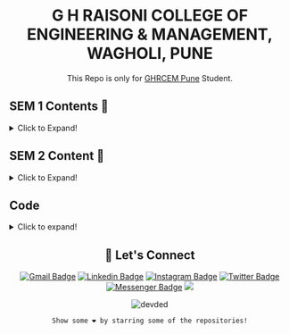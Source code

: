 <div align="center">
  
# G H RAISONI COLLEGE OF ENGINEERING & MANAGEMENT, WAGHOLI, PUNE
  
 This Repo is only for [GHRCEM Pune](https://ghrcem.raisoni.net/) Student.
  </div>
  
  <!--
## Contents 🔖

- [Assignments, Notes & Question Papers](https://github.com/swayamterode/GHRCEM/tree/main/Assignments%2C%20Notes%20and%20Question%20Papers/SEM%201)

- [Code](https://github.com/swayamterode/GHRCEM/tree/main/Code)

- [Semester Wise Subjects](https://github.com/swayamterode/GHRCEM/tree/main/Assignments%2C%20Notes%20and%20Question%20Papers)
-->



## SEM 1 Contents 🚀

<details>
  <summary>Click to Expand!</summary>
  
|Subjects| NOTES | TAE   | CAE   |ESE    | PRACTICAL | 
| :---  | :---: | :---: | :---: | :---: |   :---:   |
| [1. Computer Programming (UCOL101)](Assignments%2C%20Notes%20and%20Question%20Papers/SEM%201/1.%20Computer%20Programming%20(UCOL101)) | [Notes](Assignments%2C%20Notes%20and%20Question%20Papers/SEM%201/1.%20Computer%20Programming%20(UCOL101)/1.%20Computer%20Programming%20Theory%20Notes) | [TAE](Assignments%2C%20Notes%20and%20Question%20Papers/SEM%201/1.%20Computer%20Programming%20(UCOL101)/2.%20TAE) |[CAE](Assignments%2C%20Notes%20and%20Question%20Papers/SEM%201/1.%20Computer%20Programming%20(UCOL101)/3.%20CAE) | [ESE](Assignments%2C%20Notes%20and%20Question%20Papers/SEM%201/1.%20Computer%20Programming%20(UCOL101)/4.%20ESE) |[Practical](Assignments%2C%20Notes%20and%20Question%20Papers/SEM%201/1.%20Computer%20Programming%20(UCOL101)/Practical) 
| [2. Foundation of Data Analytic (UCOL102)](Assignments%2C%20Notes%20and%20Question%20Papers/SEM%201/2.%20Foundation%20of%20Data%20Analytic%20(UCOL102))|[Notes](Assignments%2C%20Notes%20and%20Question%20Papers/SEM%201/2.%20Foundation%20of%20Data%20Analytic%20(UCOL102)/2.%20NOTES) | [TAE](Assignments%2C%20Notes%20and%20Question%20Papers/SEM%201/2.%20Foundation%20of%20Data%20Analytic%20(UCOL102)/4.TAE) | [CAE](Assignments%2C%20Notes%20and%20Question%20Papers/SEM%201/2.%20Foundation%20of%20Data%20Analytic%20(UCOL102)/5.%20CAE/1.%20CAE%20Question%20Papers) | [ESE](Assignments%2C%20Notes%20and%20Question%20Papers/SEM%201/2.%20Foundation%20of%20Data%20Analytic%20(UCOL102)/7.%20ESE)|[Practical](https://github.com/swayamterode/GHRCEM/tree/main/Assignments%2C%20Notes%20and%20Question%20Papers/SEM%201/2.%20Foundation%20of%20Data%20Analytic%20(UCOL102)/6.Practical)
| [3. Matrices and Differential Calculus (UBSL103](Assignments%2C%20Notes%20and%20Question%20Papers/SEM%201/3.%20Matrices%20and%20Differential%20Calculus%20(UBSL103)) | [Notes](Assignments%2C%20Notes%20and%20Question%20Papers/SEM%201/3.%20Matrices%20and%20Differential%20Calculus%20(UBSL103)/NOTES) |[TAE](Assignments%2C%20Notes%20and%20Question%20Papers/SEM%201/3.%20Matrices%20and%20Differential%20Calculus%20(UBSL103)/TAE)| [CAE](Assignments%2C%20Notes%20and%20Question%20Papers/SEM%201/3.%20Matrices%20and%20Differential%20Calculus%20(UBSL103)/CAE)|[ESE](Assignments%2C%20Notes%20and%20Question%20Papers/SEM%201/3.%20Matrices%20and%20Differential%20Calculus%20(UBSL103)/ESE)|[Info](Images/SEM%201/Practical%20of%20Matrices%20and%20Differential%20Calculus%20(UBSL103).svg)
| [4. Engineering Physics (UBSL101)](Assignments%2C%20Notes%20and%20Question%20Papers/SEM%201/4.%20Engineering%20Physics%20(UBSL101)) |[Notes](Assignments%2C%20Notes%20and%20Question%20Papers/SEM%201/4.%20Engineering%20Physics%20(UBSL101)/1.%20NOTES)|[TAE](Assignments%2C%20Notes%20and%20Question%20Papers/SEM%201/4.%20Engineering%20Physics%20(UBSL101)/3.%20TAE)|[CAE](Assignments%2C%20Notes%20and%20Question%20Papers/SEM%201/4.%20Engineering%20Physics%20(UBSL101)/2.%20CAE)|[ESE](Assignments%2C%20Notes%20and%20Question%20Papers/SEM%201/4.%20Engineering%20Physics%20(UBSL101)/6.%20ESE)|[Practical](Assignments%2C%20Notes%20and%20Question%20Papers/SEM%201/4.%20Engineering%20Physics%20(UBSL101)/5.%20Physics%20Practical)
| [5. Introduction to Discrete Devices (UECL105)](Assignments%2C%20Notes%20and%20Question%20Papers/SEM%201/5.%20Introduction%20to%20Discrete%20Devices%20(UECL105)) |[Notes](Assignments%2C%20Notes%20and%20Question%20Papers/SEM%201/5.%20Introduction%20to%20Discrete%20Devices%20(UECL105)/1.%20NOTES)|[TAE](Assignments%2C%20Notes%20and%20Question%20Papers/SEM%201/5.%20Introduction%20to%20Discrete%20Devices%20(UECL105)/2.%20TAE)|[CAE](Assignments%2C%20Notes%20and%20Question%20Papers/SEM%201/5.%20Introduction%20to%20Discrete%20Devices%20(UECL105)/3.%20CAE)| [ESE](Assignments%2C%20Notes%20and%20Question%20Papers/SEM%201/5.%20Introduction%20to%20Discrete%20Devices%20(UECL105)/5.%20ESE)|[Practical](Assignments%2C%20Notes%20and%20Question%20Papers/SEM%201/5.%20Introduction%20to%20Discrete%20Devices%20(UECL105)/4.%20Practical%20IDDC)
| [6.Problem Identification and Design Thinking (UITP101)](Assignments%2C%20Notes%20and%20Question%20Papers/SEM%201/6.Problem%20Identification%20and%20Design%20Thinking%20(UITP101)) |[Notes](Images/SEM%201/Notes%20of%20Problem%20Identification%20and%20Design%20Thinking%20(UITP101).svg) | [TAE](Images/SEM%201/TAE%20of%20Problem%20Identification%20and%20Design%20Thinking%20(UITP101).svg)|[CAE](Images/SEM%201/CAE%20of%20Problem%20Identification%20and%20Design%20Thinking%20(UITP101).svg)|[ESE](Images/SEM%201/ESE%20of%20Problem%20Identification%20and%20Design%20Thinking%20(UITP101).svg)|[Practical](Assignments%2C%20Notes%20and%20Question%20Papers/SEM%201/6.Problem%20Identification%20and%20Design%20Thinking%20(UITP101))
| [7.Introduction to Drones (UAIP102)](Assignments%2C%20Notes%20and%20Question%20Papers/SEM%201/7.Introduction%20to%20Drones%20(UAIP102)) |No Notes|[TAE](Images/SEM%201/TAE%20of%20Introduction%20to%20Drones%20(UAIP102).svg)|[CAE](Images/SEM%201/CAE%20of%20Problem%20Identification%20and%20Design%20Thinking%20(UITP101).svg)|[ESE](Images/SEM%201/ESE%20of%20Problem%20Identification%20and%20Design%20Thinking%20(UITP101).svg)|[Practical](Assignments%2C%20Notes%20and%20Question%20Papers/SEM%201/7.Introduction%20to%20Drones%20(UAIP102))

</details>

## SEM 2 Content 🚀

<details>
  <summary>Click to Expand!</summary>
  
|Subjects| NOTES | TAE   | CAE   | PRACTICAL |
| :---   | :---: | :---: | :---: | :---:     |
|[1. Integral Calculus and Differential Equations (UBSL104)](https://github.com/swayamterode/GHRCEM/tree/main/Assignments%2C%20Notes%20and%20Question%20Papers/SEM%202/1.%20Integral%20Calculus%20and%20Differential%20Equations%20(UBSL104))|[NOTES](https://github.com/swayamterode/GHRCEM/tree/main/Assignments%2C%20Notes%20and%20Question%20Papers/SEM%202/2.%20Linear%20Algebra%20and%20Statistics%20(UBSL105)/NOTES)|[TAE](https://github.com/swayamterode/GHRCEM/tree/main/Assignments%2C%20Notes%20and%20Question%20Papers/SEM%202/1.%20Integral%20Calculus%20and%20Differential%20Equations%20(UBSL104)/TAE)|[CAE](https://github.com/swayamterode/GHRCEM/tree/main/Assignments%2C%20Notes%20and%20Question%20Papers/SEM%202/1.%20Integral%20Calculus%20and%20Differential%20Equations%20(UBSL104)/CAE)|-
|[2. Linear Algebra and Statistics (UBSL105)](https://github.com/swayamterode/GHRCEM/tree/main/Assignments%2C%20Notes%20and%20Question%20Papers/SEM%202/2.%20Linear%20Algebra%20and%20Statistics%20(UBSL105)/NOTES)|[NOTES](https://github.com/swayamterode/GHRCEM/tree/main/Assignments%2C%20Notes%20and%20Question%20Papers/SEM%202/2.%20Linear%20Algebra%20and%20Statistics%20(UBSL105)/NOTES)|
|[3. Environmental Chemistry (UBSL102)](https://github.com/swayamterode/GHRCEM/tree/main/Assignments%2C%20Notes%20and%20Question%20Papers/SEM%202/3.%20Environmental%20Chemistry%20(UBSL102))| [NOTES](https://github.com/swayamterode/GHRCEM/tree/main/Assignments%2C%20Notes%20and%20Question%20Papers/SEM%202/3.%20Environmental%20Chemistry%20(UBSL102)/NOTES)| [TAE](https://github.com/swayamterode/GHRCEM/tree/main/Assignments%2C%20Notes%20and%20Question%20Papers/SEM%202/3.%20Environmental%20Chemistry%20(UBSL102)/TAE)|
|[4. Communication Skills (UHUL101)](https://github.com/swayamterode/GHRCEM/tree/main/Assignments%2C%20Notes%20and%20Question%20Papers/SEM%202/4.%20Communication%20Skills%20(UHUL101))| [NOTES](https://github.com/swayamterode/GHRCEM/tree/main/Assignments%2C%20Notes%20and%20Question%20Papers/SEM%202/4.%20Communication%20Skills%20(UHUL101)/NOTES)|[TAE](https://github.com/swayamterode/GHRCEM/tree/main/Assignments%2C%20Notes%20and%20Question%20Papers/SEM%202/4.%20Communication%20Skills%20(UHUL101)/TAE)|
|[5. Programming for Problem Solving (UITP102)](https://github.com/swayamterode/GHRCEM/tree/main/Assignments%2C%20Notes%20and%20Question%20Papers/SEM%202/5.%20Programming%20for%20Problem%20Solving%20(UITP102))|[NOTES](https://github.com/swayamterode/GHRCEM/tree/main/Assignments%2C%20Notes%20and%20Question%20Papers/SEM%202/5.%20Programming%20for%20Problem%20Solving%20(UITP102)/NOTES)|-|-|[PRACTICAL](https://github.com/swayamterode/GHRCEM/tree/main/Assignments%2C%20Notes%20and%20Question%20Papers/SEM%202/5.%20Programming%20for%20Problem%20Solving%20(UITP102)/ASSIGNMENTS)|
|[6. Modeling of digital circuits (UECL103)](https://github.com/swayamterode/GHRCEM/tree/main/Assignments%2C%20Notes%20and%20Question%20Papers/SEM%202/6.%20Modeling%20of%20digital%20circuits%20(UECL103))|[NOTES](https://github.com/swayamterode/GHRCEM/tree/main/Assignments%2C%20Notes%20and%20Question%20Papers/SEM%202/6.%20Modeling%20of%20digital%20circuits%20(UECL103)/NOTES)|[TAE](https://github.com/swayamterode/GHRCEM/tree/main/Assignments%2C%20Notes%20and%20Question%20Papers/SEM%202/6.%20Modeling%20of%20digital%20circuits%20(UECL103)/TAE)|[CAE](https://github.com/swayamterode/GHRCEM/tree/main/Assignments%2C%20Notes%20and%20Question%20Papers/SEM%202/6.%20Modeling%20of%20digital%20circuits%20(UECL103)/CAE)|[PRACTICAL](https://github.com/swayamterode/GHRCEM/tree/main/Assignments%2C%20Notes%20and%20Question%20Papers/SEM%202/6.%20Modeling%20of%20digital%20circuits%20(UECL103)/Practical)
|[7. Internet of Things (UECP107)](https://github.com/swayamterode/GHRCEM/tree/main/Assignments%2C%20Notes%20and%20Question%20Papers/SEM%202/7.%20Internet%20of%20Things%20(UECP107))|[NOTES](https://github.com/swayamterode/GHRCEM/tree/main/Assignments%2C%20Notes%20and%20Question%20Papers/SEM%202/7.%20Internet%20of%20Things%20(UECP107)/NOTES)|

  </details>
  
## Code

<details>
  <summary>Click to expand!</summary>
  
  This Folder contains all the Codes for the Various subjects

- [Programming for Problem Solving (UITP102)](https://github.com/swayamterode/GHRCEM/tree/main/Code/Programming-for-Problem-Solving-UITP102)

- But If you are looking for **Computer Programming (C Language)** then [click me :)](https://github.com/swayamterode/GHRCEM_Computer-Programming-UCOP101/tree/main)

  </details>
  
<div align="center">
  
## 👨 Let's Connect

  [![Gmail Badge](https://img.shields.io/badge/-swayamterodex@gmail.com-c14438?style=flat&logo=Gmail&logoColor=white)](mailto:swayamterodex@gmail.com "Connect via Email")
  [![Linkedin Badge](https://img.shields.io/badge/Swayam%20Terode-0072b1?style=flat&logo=Linkedin&logoColor=white)](https://www.linkedin.com/in/swayam-terode/ "Connect on LinkedIn")
  [![Instagram Badge](https://img.shields.io/badge/-@swayamterode-important?style=flat&logo=Instagram&logoColor=white)](https://m.me/swayamterode "Connect on Instagram")
  [![Twitter Badge](https://img.shields.io/badge/-@swayamterode-00acee?style=flat&logo=Twitter&logoColor=white)](https://twitter.com/intent/follow?screen_name=swayamterode "Follow on Twitter")
  [![Messenger Badge](https://img.shields.io/badge/-Messenger-0078FF?style=flat&logo=Messenger&logoColor=white)](https://m.me/terodeswayam "Connect on Facebook")
  ![](https://img.shields.io/youtube/channel/subscribers/UCaNo4d9GJPHCa5az5g_zM1Q)

</div>

<div align="center">
  
  <p align="center"> <img src="https://komarev.com/ghpvc/?username=swayamterode" alt="devded" /> </p>

    Show some ❤️ by starring some of the repositories!

</div>
